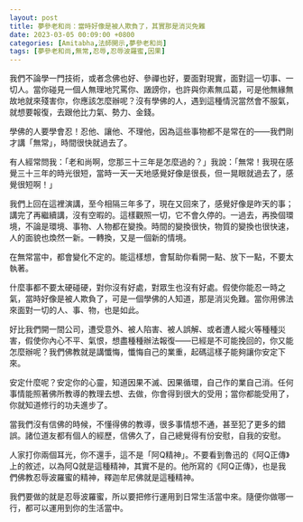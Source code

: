 ```yaml
---
layout: post
title: 夢參老和尚：當時好像是被人欺負了，其實那是消災免難
date: 2023-03-05 00:09:00 +0800
categories: [Amitabha,法師開示,夢參老和尚]
tags: [夢參老和尚,無常,忍辱,忍辱波羅蜜,因果]
---
```


我們不論學一門技術，或者念佛也好、參禪也好，要面對現實，面對這一切事、一切人。當你碰見一個人無理地咒罵你、譭謗你，也許與你素無瓜葛，可是他無緣無故地就來殘害你，你應該怎麼辦呢？沒有學佛的人，遇到這種情況當然會不服氣，就想要報復，去跟他比力氣、勢力、金錢。

學佛的人要學會忍！忍他、讓他、不理他，因為這些事物都不是常在的——我們剛才講「無常」，時間很快就過去了。

有人經常問我：「老和尚啊，您那三十三年是怎麼過的？」我說：「無常！我現在感覺三十三年的時光很短，當時一天一天地感覺好像是很長，但一晃眼就過去了，感覺很短啊！」

我們上回在這裡演講，至今相隔三年多了，現在又回來了，感覺好像是昨天的事；講完了再繼續講，沒有空暇的。這樣觀照一切，它不會久停的。一過去，再換個環境，不論是環境、事物、人物都在變換。時間的變換很快，物質的變換也很快速，人的面貌也煥然一新。一轉換，又是一個新的情境。

在無常當中，都會變化不定的。能這樣想，會幫助你看開一點、放下一點，不要太執著。

什麼事都不要太硬碰硬，對你沒有好處，對眾生也沒有好處。假使你能忍一時之氣，當時好像是被人欺負了，可是一個學佛的人知道，那是消災免難。當你用佛法來面對一切的人、事、物，也是如此。

好比我們開一間公司，遭受意外、被人陷害、被人誤解、或者遭人縱火等種種災害，假使你內心不平、氣恨，想盡種種辦法報復——已經是不可能挽回的，你又能怎麼辦呢？我們佛教就是講懺悔，懺悔自己的業重，起碼這樣子能夠讓你安定下來。

安定什麼呢？安定你的心靈，知道因果不滅、因果循環，自己作的業自己消。任何事情能照著佛所教導的教理去想、去做，你會得到很大的受用；當你都能受用了，你就知道修行的功夫進步了。

當我們沒有信佛的時候，不懂得佛的教導，很多事情想不通，甚至犯了更多的錯誤。諸位道友都有個人的經歷，信佛久了，自己總覺得有份安慰，自我的安慰。

人家打你兩個耳光，你不還手，這不是「阿Q精神」。不要看到魯迅的《阿Q正傳》上的敘述，以為阿Q就是這種精神，其實不是的。他所寫的《阿Q正傳》，也是我們佛教忍辱波羅蜜的精神，釋迦牟尼佛就是這種精神。

我們要做的就是忍辱波羅蜜，所以要把修行運用到日常生活當中來。隨便你做哪一行，都可以運用到你的生活當中。
